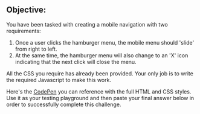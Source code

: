 ## Objective:

You have been tasked with creating a mobile navigation with two requirements:

1. Once a user clicks the hamburger menu, the mobile menu should 'slide' from right to left.
2. At the same time, the hamburger menu will also change to an 'X' icon indicating that the next click will close the menu.

All the CSS you require has already been provided. Your only job is to write the required Javascript to make this work.

Here's the [CodePen](https://codepen.io/johnludena/pen/yLVxpaq) you can reference with the full HTML and CSS styles. Use it as your testing playground and then paste your final answer below in order to successfully complete this challenge.

